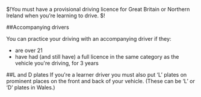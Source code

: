 $!You must have a provisional driving licence for Great Britain or Northern Ireland when you’re learning to drive. $!

##Accompanying drivers

You can practice your driving with an accompanying driver if they:

- are over 21
- have had (and still have) a full licence in the same category as the vehicle you're driving, for 3 years

##L and D plates
If you're a learner driver you must also put ‘L’ plates on prominent places on the front and back of your vehicle. (These can be ‘L’ or ‘D’ plates in Wales.)
